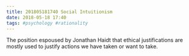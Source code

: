 ```yaml
---
title: 201805181740 Social Intuitionism
date: 2018-05-18 17:40
tags: #psychology #rationality
---
```


The position espoused by Jonathan Haidt that ethical justifications are mostly used to justify actions we have taken or want to take.

